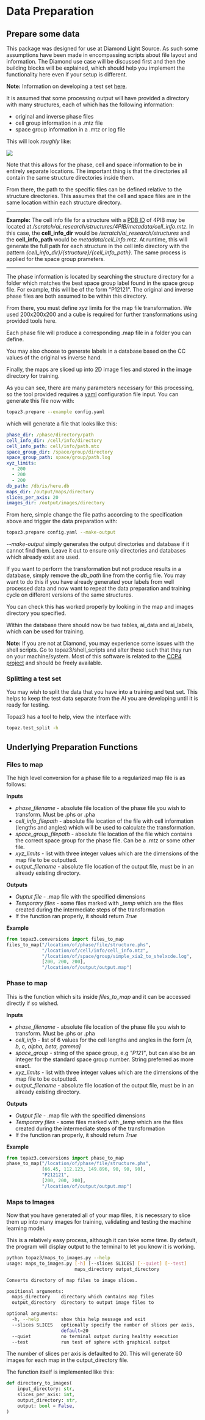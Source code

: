 # Data Preparation

## Prepare some data

This package was designed for use at Diamond Light Source.
As such some assumptions have been made in encompassing scripts about file layout and information.
The Diamond use case will be discussed first and then the building blocks will be explained, which should help you implement the functionality here even if your setup is different.

**Note:** Information on developing a test set [here](#TestSplit).

It is assumed that some processing output will have provided a directory with many structures, each of which has the following information:
- original and inverse phase files
- cell group information in a .mtz file
- space group information in a .mtz or log file

This will look *roughly* like:

![](/images/prepare_training_data.png)

Note that this allows for the phase, cell and space information to be in entirely separate locations.
The important thing is that the directories all contain the same structure directories inside them.

From there, the path to the specific files can be defined relative to the structure directories.
This assumes that the cell and space files are in the same location within each structure directory.

---
**Example:**
The cell info file for a structure with a [PDB ID](https://www.rcsb.org/pdb/staticHelp.do?p=help/advancedsearch/pdbIDs.html) of 4PIB
may be located at */scratch/ai_research/structures/4PIB/metadata/cell_info.mtz*.
In this case, the **cell_info_dir** would be */scratch/ai_research/structures* and the
**cell_info_path** would be *metadata/cell_info.mtz*.
At runtime, this will generate the full path for each structure in the cell info directory with the pattern
*{cell_info_dir}/{structure}/{cell_info_path}*.
The same process is applied for the space group prameters.

---

The phase information is located by searching the structure directory for a folder which matches the best space group label found in the space group file.
For example, this will be of the form "P12121".
The original and inverse phase files are both assumed to be within this directory.

From there, you must define *xyz* limits for the map file transformation.
We used 200x200x200 and a cube is required for further transformations using provided tools here.

Each phase file will produce a corresponding .map file in a folder you can define.

You may also choose to generate labels in a database based on the CC values of the original vs inverse hand.

Finally, the maps are sliced up into 2D image files and stored in the image directory for training.

As you can see, there are many parameters necessary for this processing, so the tool provided requires a [yaml](https://docs.ansible.com/ansible/latest/reference_appendices/YAMLSyntax.html) configuration file input.
You can generate this file now with:

```bash
topaz3.prepare --example config.yaml
```

which will generate a file that looks like this:
```yaml
phase_dir: /phase/directory/path
cell_info_dir: /cell/info/directory
cell_info_path: cell/info/path.mtx
space_group_dir: /space/group/directory
space_group_path: space/group/path.log
xyz_limits:
  - 200
  - 200
  - 200
db_path: /db/is/here.db
maps_dir: /output/maps/directory
slices_per_axis: 20
images_dir: /output/images/directory
```

From here, simple change the file paths according to the specification above and trigger the data preparation with:
```bash
topaz3.prepare config.yaml --make-output
```
*--make-output* simply generates the output directories and database if it cannot find them.
Leave it out to ensure only directories and databases which already exist are used.

If you want to perform the transformation but not produce results in a database, simply remove the *db_path* line from the config file.
You may want to do this if you have already generated your labels from well processed data and now want to repeat the data preparation and training cycle on different versions of the same structures.

You can check this has worked properly by looking in the map and images directory you specified.

Within the database there should now be two tables, ai_data and ai_labels, which can be used for training.

**Note:** If you are not at Diamond, you may experience some issues with the shell scripts.
Go to topaz3/shell_scripts and alter these such that they run on your machine/system.
Most of this software is related to the [CCP4 project](http://www.ccp4.ac.uk/) and should be freely available.

### Splitting a test set <a name="TestSplit">

You may wish to split the data that you have into a training and test set.
This helps to keep the test data separate from the AI you are developing until it is ready for testing.

Topaz3 has a tool to help, view the interface with:

```bash
topaz.test_split -h
```

## Underlying Preparation Functions

### Files to map

The high level conversion for a phase file to a regularized map file is as follows:

**Inputs**

- *phase_filename* - absolute file location of the phase file you wish to transform. Must be .phs or .pha
- *cell_info_filepath* - absolute file location of the file with cell information (lengths and angles) which will be used to calculate the transformation.
- *space_group_filepath* - absolute file location of the file which contains the correct space group for the phase file. Can be a .mtz or some other file.
- *xyz_limits* - list with three integer values which are the dimensions of the map file to be outputted.
- *output_filename* - absolute file location of the output file, must be in an already existing directory.

**Outputs**

- *Ouptut file* - .map file with the specified dimensions
- *Temporary files* - some files marked with *_temp* which are the files created during the intermediate steps of the transformation
- If the function ran properly, it should return *True*

**Example**

```python
from topaz3.conversions import files_to_map
files_to_map("/location/of/phase/file/structure.phs",
             "/location/of/cell/info/cell_info.mtz",
             "/location/of/space/group/simple_xia2_to_shelxcde.log",
             [200, 200, 200],
             "/location/of/output/output.map")
```

### Phase to map
This is the function which sits inside *files_to_map* and it can be accessed directly if so wished.

**Inputs**
- *phase_filename* - absolute file location of the phase file you wish to transform. Must be .phs or .pha
- *cell_info* - list of 6 values for the cell lengths and angles in the form *[a, b, c, alpha, beta, gamma]* 
- *space_group* - string of the space group, e.g *"P121"*, but can also be an integer for the standard space group number. String preferred as more exact.
- *xyz_limits* - list with three integer values which are the dimensions of the map file to be outputted.
- *output_filename* - absolute file location of the output file, must be in an already existing directory.

**Outputs**

- *Output file* - .map file with the specified dimensions
- *Temporary files* - some files marked with *_temp* which are the files created during the intermediate steps of the transformation
- If the function ran properly, it should return *True*

**Example**

```python
from topaz3.conversions import phase_to_map
phase_to_map("/location/of/phase/file/structure.phs",
             [66.45, 112.123, 149.896, 90, 90, 90],
             "P212121",
             [200, 200, 200],
             "/location/of/output/output.map")
```

### Maps to Images

Now that you have generated all of your map files, it is necessary to slice them up into many images for training, validating and testing the machine learning model.

This is a relatively easy process, although it can take some time.
By default, the program will display output to the terminal to let you know it is working.

```bash
python topaz3/maps_to_images.py --help
usage: maps_to_images.py [-h] [--slices SLICES] [--quiet] [--test]
                         maps_directory output_directory

Converts directory of map files to image slices.

positional arguments:
  maps_directory    directory which contains map files
  output_directory  directory to output image files to

optional arguments:
  -h, --help        show this help message and exit
  --slices SLICES   optionally specify the number of slices per axis,
                    default=20
  --quiet           no terminal output during healthy execution
  --test            run test of sphere with graphical output
```

The number of slices per axis is defaulted to 20.
This will generate 60 images for each map in the output_directory file.

The function itself is implemented like this:

```python
def directory_to_images(
    input_directory: str,
    slices_per_axis: int,
    output_directory: str,
    output: bool = False,
)
```
